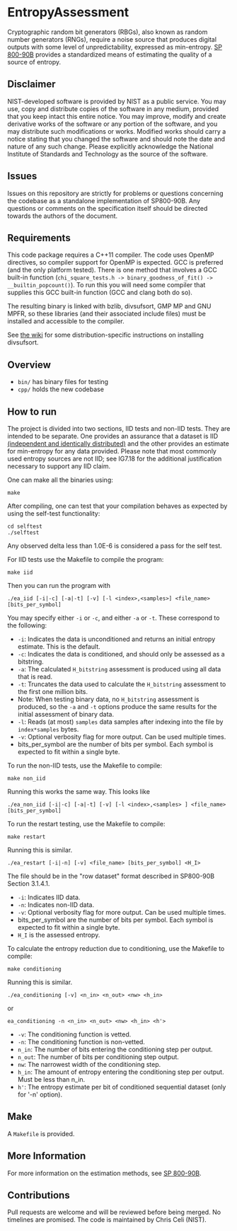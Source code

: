 # EntropyAssessment

Cryptographic random bit generators (RBGs), also known as random number generators (RNGs), require a noise source that produces digital outputs with some level of unpredictability, expressed as min-entropy. [SP 800-90B](https://nvlpubs.nist.gov/nistpubs/SpecialPublications/NIST.SP.800-90B.pdf) provides a standardized means of estimating the quality of a source of entropy.

## Disclaimer

NIST-developed software is provided by NIST as a public service. You may use, copy and distribute copies of the software in any medium, provided that you keep intact this entire notice. You may improve, modify and create derivative works of the software or any portion of the software, and you may distribute such modifications or works. Modified works should carry a notice stating that you changed the software and should note the date and nature of any such change. Please explicitly acknowledge the National Institute of Standards and Technology as the source of the software.

## Issues

Issues on this repository are strictly for problems or questions concerning the codebase as a standalone implementation of SP800-90B. Any questions or comments on the specification itself should be directed towards the authors of the document. 

## Requirements

This code package requires a C++11 compiler. The code uses OpenMP directives, so compiler support for OpenMP is expected. GCC is preferred (and the only platform tested). There is one method that involves a GCC built-in function (`chi_square_tests.h -> binary_goodness_of_fit() -> __builtin_popcount()`). To run this you will need some compiler that supplies this GCC built-in function (GCC and clang both do so).

The resulting binary is linked with bzlib, divsufsort, GMP MP and GNU MPFR, so these libraries (and their associated include files) must be installed and accessible to the compiler.

See [the wiki](https://github.com/usnistgov/SP800-90B_EntropyAssessment/wiki/Installing-libdivsufsort-and-bzlib) for some distribution-specific instructions on installing divsufsort.

## Overview

* `bin/` has binary files for testing
* `cpp/` holds the new codebase

## How to run

The project is divided into two sections, IID tests and non-IID tests. They are intended to be separate. One provides an assurance that a dataset is IID [(independent and identically distributed)](https://en.wikipedia.org/wiki/Independent_and_identically_distributed_random_variables) and the other provides an estimate for min-entropy for any data provided. Please note that most commonly used entropy sources are not IID; see IG7.18 for the additional justification necessary to support any IID claim.

One can make all the binaries using:

	make

After compiling, one can test that your compilation behaves as expected by using the self-test functionality:
	
	cd selftest
	./selftest

Any observed delta less than 1.0E-6 is considered a pass for the self test.

For IID tests use the Makefile to compile the program:

    make iid

Then you can run the program with

    ./ea_iid [-i|-c] [-a|-t] [-v] [-l <index>,<samples>] <file_name> [bits_per_symbol]

You may specify either `-i` or `-c`, and either `-a` or `-t`. These correspond to the following:

* `-i`: Indicates the data is unconditioned and returns an initial entropy estimate. This is the default.
* `-c`: Indicates the data is conditioned, and should only be assessed as a bitstring.
* `-a`: The calculated `H_bitstring` assessment is produced using all data that is read.
* `-t`: Truncates the data used to calculate the `H_bitstring` assessment to the first one million bits.
* Note: When testing binary data, no `H_bitstring` assessment is produced, so the `-a` and `-t` options produce the same results for the initial assessment of binary data.
* `-l`: Reads (at most) `samples` data samples after indexing into the file by `index*samples` bytes.
* `-v`: Optional verbosity flag for more output. Can be used multiple times.
* bits_per_symbol are the number of bits per symbol. Each symbol is expected to fit within a single byte.

To run the non-IID tests, use the Makefile to compile:

    make non_iid

Running this works the same way. This looks like

	./ea_non_iid [-i|-c] [-a|-t] [-v] [-l <index>,<samples> ] <file_name> [bits_per_symbol]

To run the restart testing, use the Makefile to compile:
    
    make restart

Running this is similar.
	
	./ea_restart [-i|-n] [-v] <file_name> [bits_per_symbol] <H_I>

The file should be in the "row dataset" format described in SP800-90B Section 3.1.4.1.

* `-i`: Indicates IID data.
* `-n`: Indicates non-IID data.
* `-v`: Optional verbosity flag for more output. Can be used multiple times.
* bits_per_symbol are the number of bits per symbol. Each symbol is expected to fit within a single byte.
* `H_I` is the assessed entropy.

To calculate the entropy reduction due to conditioning, use the Makefile to compile:
    
    make conditioning

Running this is similar.

    ./ea_conditioning [-v] <n_in> <n_out> <nw> <h_in>

or

    ea_conditioning -n <n_in> <n_out> <nw> <h_in> <h'>

* `-v`: The conditioning function is vetted.
* `-n`: The conditioning function is non-vetted.
* `n_in`: The number of bits entering the conditioning step per output.
* `n_out`: The number of bits per conditioning step output.
* `nw`: The narrowest width of the conditioning step.
* `h_in`: The amount of entropy entering the conditioning step per output. Must be less than n_in.
* `h'`:  The entropy estimate per bit of conditioned sequential dataset (only for '-n' option).

## Make

A `Makefile` is provided.

## More Information

For more information on the estimation methods, see [SP 800-90B](https://nvlpubs.nist.gov/nistpubs/SpecialPublications/NIST.SP.800-90B.pdf).

## Contributions

Pull requests are welcome and will be reviewed before being merged. No timelines are promised. The code is maintained by Chris Celi (NIST).
